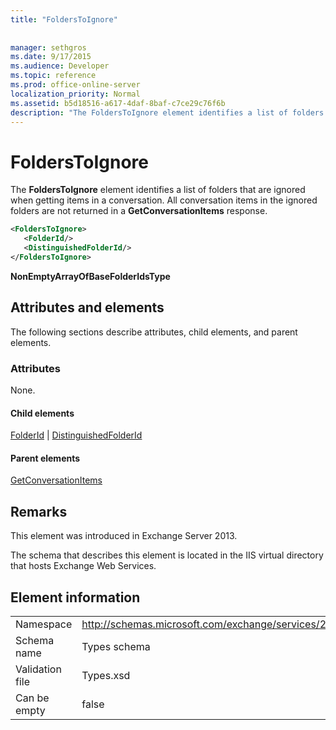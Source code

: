 ```yaml
---
title: "FoldersToIgnore"
 
 
manager: sethgros
ms.date: 9/17/2015
ms.audience: Developer
ms.topic: reference
ms.prod: office-online-server
localization_priority: Normal
ms.assetid: b5d18516-a617-4daf-8baf-c7ce29c76f6b
description: "The FoldersToIgnore element identifies a list of folders that are ignored when getting items in a conversation. All conversation items in the ignored folders are not returned in a GetConversationItems response."
---
```


# FoldersToIgnore

The **FoldersToIgnore** element identifies a list of folders that are ignored when getting items in a conversation. All conversation items in the ignored folders are not returned in a **GetConversationItems** response. 
  
```XML
<FoldersToIgnore>
   <FolderId/>
   <DistinguishedFolderId/>
</FoldersToIgnore>
```

 **NonEmptyArrayOfBaseFolderIdsType**
## Attributes and elements

The following sections describe attributes, child elements, and parent elements.
  
### Attributes

None.
  
#### Child elements

[FolderId](folderid.md) | [DistinguishedFolderId](distinguishedfolderid.md)
  
#### Parent elements

[GetConversationItems](getconversationitems.md)
  
## Remarks

This element was introduced in Exchange Server 2013.
  
The schema that describes this element is located in the IIS virtual directory that hosts Exchange Web Services.
  
## Element information

|||
|:-----|:-----|
|Namespace  <br/> |http://schemas.microsoft.com/exchange/services/2006/types  <br/> |
|Schema name  <br/> |Types schema  <br/> |
|Validation file  <br/> |Types.xsd  <br/> |
|Can be empty  <br/> |false  <br/> |
   

